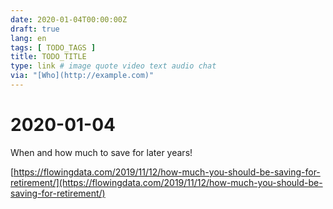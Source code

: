 ```yaml
---
date: 2020-01-04T00:00:00Z
draft: true
lang: en
tags: [ TODO_TAGS ]
title: TODO_TITLE
type: link # image quote video text audio chat
via: "[Who](http://example.com)"
---
```



# 2020-01-04

When and how much to save for later years!

[https://flowingdata.com/2019/11/12/how-much-you-should-be-saving-for-retirement/](https://flowingdata.com/2019/11/12/how-much-you-should-be-saving-for-retirement/)

